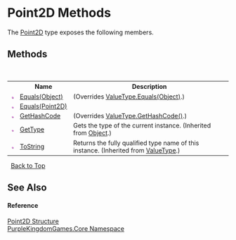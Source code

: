 # Point2D Methods
 

The <a href="T_PurpleKingdomGames_Core_Point2D">Point2D</a> type exposes the following members.


## Methods
&nbsp;<table><tr><th></th><th>Name</th><th>Description</th></tr><tr><td>![Public method](media/pubmethod.gif "Public method")</td><td><a href="M_PurpleKingdomGames_Core_Point2D_Equals_1">Equals(Object)</a></td><td> (Overrides <a href="http://msdn2.microsoft.com/en-us/library/2dts52z7" target="_blank">ValueType.Equals(Object)</a>.)</td></tr><tr><td>![Public method](media/pubmethod.gif "Public method")</td><td><a href="M_PurpleKingdomGames_Core_Point2D_Equals">Equals(Point2D)</a></td><td /></tr><tr><td>![Public method](media/pubmethod.gif "Public method")</td><td><a href="M_PurpleKingdomGames_Core_Point2D_GetHashCode">GetHashCode</a></td><td> (Overrides <a href="http://msdn2.microsoft.com/en-us/library/y3509fc2" target="_blank">ValueType.GetHashCode()</a>.)</td></tr><tr><td>![Public method](media/pubmethod.gif "Public method")</td><td><a href="http://msdn2.microsoft.com/en-us/library/dfwy45w9" target="_blank">GetType</a></td><td>
Gets the type of the current instance.
 (Inherited from <a href="http://msdn2.microsoft.com/en-us/library/e5kfa45b" target="_blank">Object</a>.)</td></tr><tr><td>![Public method](media/pubmethod.gif "Public method")</td><td><a href="http://msdn2.microsoft.com/en-us/library/wb77sz3h" target="_blank">ToString</a></td><td>
Returns the fully qualified type name of this instance.
 (Inherited from <a href="http://msdn2.microsoft.com/en-us/library/aey3s293" target="_blank">ValueType</a>.)</td></tr></table>&nbsp;
<a href="#point2d-methods">Back to Top</a>

## See Also


#### Reference
<a href="T_PurpleKingdomGames_Core_Point2D">Point2D Structure</a><br /><a href="N_PurpleKingdomGames_Core">PurpleKingdomGames.Core Namespace</a><br />